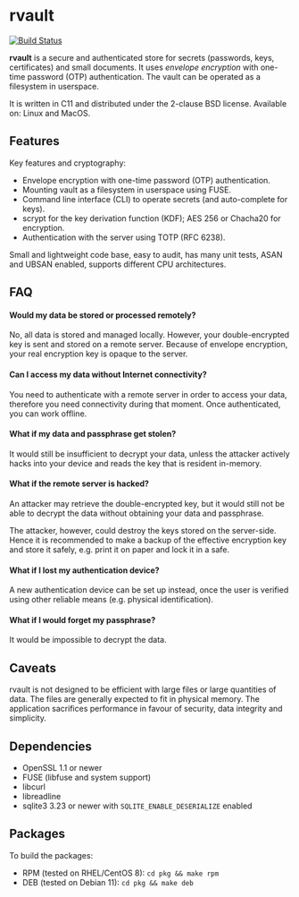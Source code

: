 # rvault

[![Build Status](https://travis-ci.org/rmind/rvault.svg?branch=master)](https://travis-ci.org/rmind/rvault)

**rvault** is a secure and authenticated store for secrets (passwords,
keys, certificates) and small documents.  It uses _envelope encryption_
with one-time password (OTP) authentication.  The vault can be operated
as a filesystem in userspace.

It is written in C11 and distributed under the 2-clause BSD license.
Available on: Linux and MacOS.

## Features

Key features and cryptography:
- Envelope encryption with one-time password (OTP) authentication.
- Mounting vault as a filesystem in userspace using FUSE.
- Command line interface (CLI) to operate secrets (and auto-complete for keys).
- scrypt for the key derivation function (KDF); AES 256 or Chacha20 for encryption.
- Authentication with the server using TOTP (RFC 6238).

Small and lightweight code base, easy to audit, has many unit tests,
ASAN and UBSAN enabled, supports different CPU architectures.

## FAQ

#### Would my data be stored or processed remotely?

No, all data is stored and managed locally.  However, your double-encrypted
key is sent and stored on a remote server.  Because of envelope encryption,
your real encryption key is opaque to the server.

#### Can I access my data without Internet connectivity?

You need to authenticate with a remote server in order to access your data,
therefore you need connectivity during that moment.  Once authenticated,
you can work offline.

#### What if my data and passphrase get stolen?

It would still be insufficient to decrypt your data, unless the attacker
actively hacks into your device and reads the key that is resident in-memory.

#### What if the remote server is hacked?

An attacker may retrieve the double-encrypted key, but it would still not
be able to decrypt the data without obtaining your data and passphrase.

The attacker, however, could destroy the keys stored on the server-side.
Hence it is recommended to make a backup of the effective encryption key
and store it safely, e.g. print it on paper and lock it in a safe.

#### What if I lost my authentication device?

A new authentication device can be set up instead, once the user is verified
using other reliable means (e.g. physical identification).

#### What if I would forget my passphrase?

It would be impossible to decrypt the data.

## Caveats

rvault is not designed to be efficient with large files or large quantities
of data.  The files are generally expected to fit in physical memory.  The
application sacrifices performance in favour of security, data integrity and
simplicity.

## Dependencies

- OpenSSL 1.1 or newer
- FUSE (libfuse and system support)
- libcurl
- libreadline
- sqlite3 3.23 or newer with `SQLITE_ENABLE_DESERIALIZE` enabled

## Packages

To build the packages:
* RPM (tested on RHEL/CentOS 8): `cd pkg && make rpm`
* DEB (tested on Debian 11): `cd pkg && make deb`
